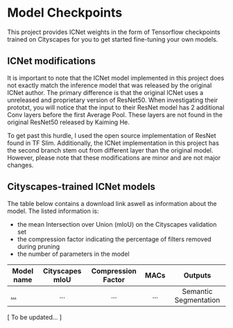 # Model Checkpoints

This project provides ICNet weights in the form of Tensorflow checkpoints trained on Cityscapes for you to get started fine-tuning your own models.

## ICNet modifications
It is important to note that the ICNet model implemented in this project does not exactly match the inference model that was released by the original ICNet author. The primary difference is that the original ICNet uses a unreleased and proprietary version of ResNet50. When investigating their prototxt, you will notice that the input to their ResNet model has 2 additional Conv layers before the first Average Pool. These layers are not found in the original ResNet50 released by Kaiming He.

To get past this hurdle, I used the open source implementation of ResNet found in TF Slim. Additionally, the ICNet implementation in this project has the second branch stem out from different layer than the original model. However, please note that these modifications are minor and are not major changes.

## Cityscapes-trained ICNet models

The table below contains a download link aswell as information about the model. The listed information is:

* the mean Intersection over Union (mIoU) on the Cityscapes validation set
* the compression factor indicating the percentage of filters removed during pruning
* the number of parameters in the model

| Model name  | Cityscapes mIoU | Compression Factor | MACs | Outputs |
| ------------ | :--------------: | :--------------: | :-------------: | :-------------: |
| [...](XXX) | ... | ... | ... | Semantic Segmentation |

[ To be updated... ]